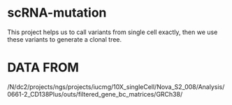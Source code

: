 # scRNA-mutation
This project helps us to call variants from single cell exactly, then we use these variants to generate a clonal tree.
# DATA FROM
/N/dc2/projects/ngs/projects/iucmg/10X_singleCell/Nova_S2_008/Analysis/0661-2_CD138Plus/outs/filtered_gene_bc_matrices/GRCh38/
